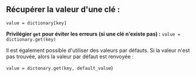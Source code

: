 ## Récupérer la valeur d'une clé :
`value = dictionary[key]`

**Privilégier `get` pour éviter les erreurs (si une clé n'existe pas) :**
`value = dictionary.get(key)`

Il est également possible d'utiliser des valeurs par défauts. Si la valeur n'est pas trouvée, alors la valeur par défaut est renvoyée :

`value = dictonary.get(key, default_value`)
